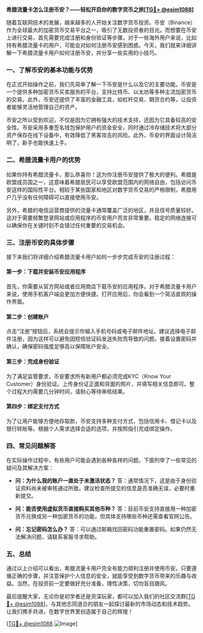 **希腊流量卡怎么注册币安？——轻松开启你的数字货币之旅[[TG💪+ @esim1088](https://t.me/s/esim1088)]**

随着互联网技术的发展，越来越多的人开始关注数字货币投资。币安（Binance）作为全球最大的加密货币交易平台之一，吸引了无数投资者的目光。而想要在币安上进行交易，首先需要完成注册和身份验证等步骤。对于一些海外用户来说，比如持有希腊流量卡的用户，可能会对如何注册币安感到困惑。今天，我们就来详细讲解一下希腊流量卡用户如何注册币安，并分享一些实用的小技巧。

### 一、了解币安的基本功能与优势

在正式开始操作之前，我们先简单了解一下币安是什么以及它的主要功能。币安是一个提供多种加密货币买卖服务的平台，支持比特币、以太坊等多种主流加密货币的交易。此外，币安还提供了丰富的金融工具，如杠杆交易、期货合约等，让投资者能够灵活地管理自己的资产。

币安之所以受到欢迎，不仅是因为它拥有强大的技术支持，还因为它具备较高的安全性。币安采用多重签名钱包保护用户的资金安全，同时通过冷存储技术将大部分资产保存在线下设备中，有效降低了黑客攻击的风险。此外，币安的界面设计简洁明了，新手也能快速上手。

### 二、希腊流量卡用户的优势

如果你持有希腊流量卡，那么恭喜你！这为你注册币安提供了极大的便利。希腊是欧盟成员国之一，这意味着希腊居民可以享受欧盟范围内的网络自由，包括访问币安这样的国际性平台。相较于某些国家和地区对数字货币交易的严格限制，希腊用户几乎没有任何障碍可以直接使用币安。

另外，希腊的电信运营商提供的流量卡通常覆盖广泛的地区，并且信号质量较好。这对于需要频繁登录网站或应用程序的币安用户而言非常重要。稳定的网络连接可以确保你在关键时刻不会错过任何重要的交易机会。

### 三、注册币安的具体步骤

接下来我们将详细介绍希腊流量卡用户如何一步步完成币安的注册过程：

#### 第一步：下载并安装币安应用程序

首先，你需要从官方网站或者应用商店下载币安的应用程序。对于希腊流量卡用户来说，使用手机客户端会更加方便快捷。打开应用后，你会看到一个简洁直观的操作界面。

#### 第二步：创建账户

点击“注册”按钮后，系统会提示你输入手机号码或电子邮件地址。建议选择电子邮件注册，因为这样可以避免因短信验证码发送失败而导致的问题。接着设置密码并确认，确保密码强度足够高以保障账户安全。

#### 第三步：完成身份验证

为了满足监管要求，币安要求所有新用户都必须完成KYC（Know Your Customer）身份验证。上传身份证正面和背面的照片，并填写相关信息即可。整个过程大约需要几分钟时间，请耐心等待审核结果。

#### 第四步：绑定支付方式

为了让用户能够方便地存取款，币安支持多种支付方式，包括信用卡、借记卡以及银行转账等。根据个人需求选择合适的选项，并按照指引完成绑定操作。

### 四、常见问题解答

在实际操作过程中，有些用户可能会遇到各种各样的问题。下面列举了一些常见的疑问及其解决方案：

- **问：为什么我的账户一直处于未激活状态？**
  答：通常情况下，这是由于身份验证资料尚未被审核通过所致。建议检查所提交的信息是否准确无误，必要时重新提交。

- **问：能否使用虚拟货币直接购买其他币种？**
  答：目前币安支持直接用一种加密货币兑换成另一种加密货币的功能，但具体支持哪些币种还需查看官网公告。

- **问：忘记密码怎么办？**
  答：可以通过邮箱找回密码功能重置密码。如果仍然无法解决问题，请联系客服寻求帮助。

### 五、总结

通过以上介绍可以看出，希腊流量卡用户完全有能力顺利注册并使用币安。只要遵循正确的步骤，并注意保护个人信息的安全，就能享受到数字货币带来的乐趣与收益。当然，在投资前一定要做好充分准备，理性决策，切勿盲目跟风。

最后提醒大家，无论你是初学者还是资深玩家，都可以加入我们的社区交流群[[TG💪+ @esim1088](https://t.me/s/esim1088)]，与其他志同道合的朋友一起探讨最新的市场动态和技术趋势。让我们携手共进，在数字世界里创造属于自己的辉煌！

[[TG💪+ @esim1088](https://t.me/s/esim1088) ![Image](https://i.postimg.cc/4NQfJmqS/Snipaste-2025-05-13-00-14-12.png)]
